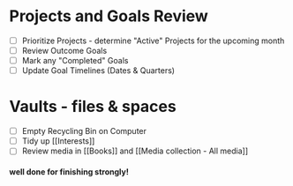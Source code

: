 # Projects and Goals Review
- [ ] Prioritize Projects - determine "Active" Projects for the upcoming month
- [ ] Review Outcome Goals
- [ ] Mark any "Completed" Goals
- [ ] Update Goal Timelines (Dates & Quarters)

# Vaults - files & spaces
- [ ] Empty Recycling Bin on Computer
- [ ] Tidy up [[Interests]]
- [ ] Review media in [[Books]] and [[Media collection - All media]]

#### well done for finishing strongly!

